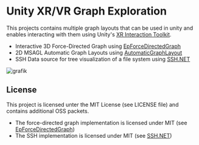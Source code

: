# Unity XR/VR Graph Exploration
This projects contains multiple graph layouts that can be used in unity and enables interacting with them using Unity's [XR Interaction Toolkit](https://docs.unity3d.com/Packages/com.unity.xr.interaction.toolkit@0.9/manual/index.html).
- Interactive 3D Force-Directed Graph using [EpForceDirectedGraph](https://github.com/juhgiyo/EpForceDirectedGraph.cs)
- 2D MSAGL Automatic Graph Layouts using [AutomaticGraphLayout](https://www.nuget.org/packages/AutomaticGraphLayout/#readme-body-tab)
- SSH Data source for tree visualization of a file system using [SSH.NET](https://github.com/sshnet/SSH.NET)

![grafik](https://user-images.githubusercontent.com/117894058/202890456-fd927cc1-f002-419a-a2b0-ea903da2d0cb.png)

## License
This project is licensed unter the MIT License (see LICENSE file) and contains additional OSS packets.
- The force-directed graph implementation is licensed under MIT (see [EpForceDirectedGraph](https://github.com/juhgiyo/EpForceDirectedGraph.cs))
- The SSH implementation is licensed under MIT (see [SSH.NET](https://github.com/sshnet/SSH.NET))
